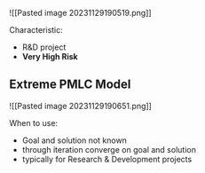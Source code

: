 ![[Pasted image 20231129190519.png]]

Characteristic:
- R&D project
- **Very High Risk**

## Extreme PMLC Model
![[Pasted image 20231129190651.png]]

When to use: 
- Goal and solution not known 
- through iteration converge on goal and solution 
- typically for Research & Development projects